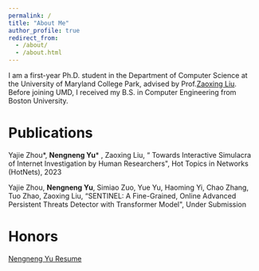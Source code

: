 ```yaml
---
permalink: /
title: "About Me"
author_profile: true
redirect_from: 
  - /about/
  - /about.html
---
```


I am a first-year Ph.D. student in the Department of Computer Science at the University of Maryland College Park, advised by Prof.[Zaoxing Liu](https://zaoxing.github.io/). Before joining UMD, I received my B.S. in Computer Engineering from Boston University.


Publications
======
Yajie Zhou*, **Nengneng Yu*** , Zaoxing Liu, “ Towards Interactive Simulacra of Internet Investigation by Human Researchers",  Hot Topics in Networks (HotNets), 2023

Yajie Zhou, **Nengneng Yu**, Simiao Zuo, Yue Yu, Haoming Yi, Chao Zhang, Tuo Zhao, Zaoxing Liu, “SENTINEL: A Fine-Grained, Online Advanced Persistent Threats Detector with Transformer Model", Under Submission

Honors
======
[Nengneng Yu Resume](https://github.com/Samfisheryu/samfisheryu.github.io/master/blog/files/CV_PhD_NengnengYu(1).pdf)
